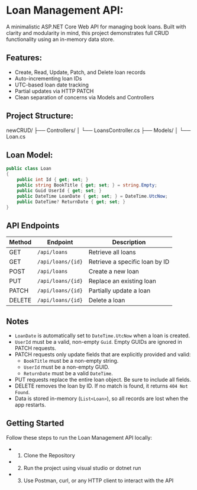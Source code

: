 # Loan Management API:

A minimalistic ASP.NET Core Web API for managing book loans. Built with clarity and modularity in mind, this project demonstrates full CRUD functionality using an in-memory data store.

## Features:

- Create, Read, Update, Patch, and Delete loan records
- Auto-incrementing loan IDs
- UTC-based loan date tracking
- Partial updates via HTTP PATCH
- Clean separation of concerns via Models and Controllers

## Project Structure:

newCRUD/ ├── Controllers/ │   └── LoansController.cs ├── Models/ │   └── Loan.cs

## Loan Model:

```csharp
public class Loan
{
    public int Id { get; set; }
    public string BookTitle { get; set; } = string.Empty;
    public Guid UserId { get; set; }
    public DateTime LoanDate { get; set; } = DateTime.UtcNow;
    public DateTime? ReturnDate { get; set; }
}
```

## API Endpoints

| Method | Endpoint              | Description                    |
|--------|-----------------------|--------------------------------|
| GET    | `/api/loans`          | Retrieve all loans             |
| GET    | `/api/loans/{id}`     | Retrieve a specific loan by ID |
| POST   | `/api/loans`          | Create a new loan              |
| PUT    | `/api/loans/{id}`     | Replace an existing loan       |
| PATCH  | `/api/loans/{id}`     | Partially update a loan        |
| DELETE | `/api/loans/{id}`     | Delete a loan                  |

## Notes

- `LoanDate` is automatically set to `DateTime.UtcNow` when a loan is created.
- `UserId` must be a valid, non-empty `Guid`. Empty GUIDs are ignored in PATCH requests.
- PATCH requests only update fields that are explicitly provided and valid:
  - `BookTitle` must be a non-empty string.
  - `UserId` must be a non-empty GUID.
  - `ReturnDate` must be a valid `DateTime`.
-  PUT requests replace the entire loan object. Be sure to include all fields.
-  DELETE removes the loan by ID. If no match is found, it returns `404 Not Found`.
-  Data is stored in-memory (`List<Loan>`), so all records are lost when the app restarts.

## Getting Started

Follow these steps to run the Loan Management API locally:

- 1. Clone the Repository
- 2. Run the project using visual studio or dotnet run
- 3. Use Postman, curl, or any HTTP client to interact with the API







